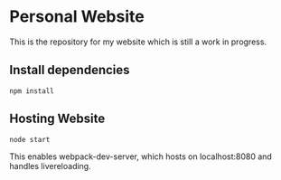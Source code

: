 # Personal Website

This is the repository for my website which is still a work in progress.

## Install dependencies
```
npm install
```

## Hosting Website
```
node start
```
This enables webpack-dev-server, which hosts on localhost:8080 and handles livereloading.
